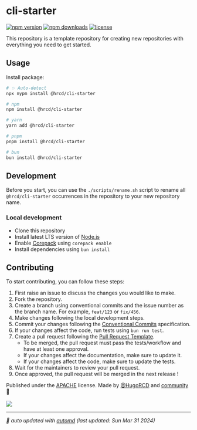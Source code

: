 # cli-starter

<!-- automd:badges color=black license provider=shields -->

[![npm version](https://img.shields.io/npm/v/@hrcd/cli-starter?color=black)](https://npmjs.com/package/cli-starter)
[![npm downloads](https://img.shields.io/npm/dm/@hrcd/cli-starter?color=black)](https://npmjs.com/package/cli-starter)
[![license](https://img.shields.io/github/license/HugoRCD/@hrcd/cli-starter?color=black)](https://github.com/HugoRCD/@hrcd/cli-starter/blob/main/LICENSE)

<!-- /automd -->

This repository is a template repository for creating new repositories with everything you need to get started.

## Usage

Install package:

<!-- automd:pm-install -->

```sh
# ✨ Auto-detect
npx nypm install @hrcd/cli-starter

# npm
npm install @hrcd/cli-starter

# yarn
yarn add @hrcd/cli-starter

# pnpm
pnpm install @hrcd/cli-starter

# bun
bun install @hrcd/cli-starter
```

<!-- /automd -->

## Development

Before you start, you can use the `./scripts/rename.sh` script to rename all `@hrcd/cli-starter` occurrences in the repository to your new repository name.

<!-- automd:fetch url="gh:hugorcd/markdown/main/src/local_development.md" -->

### Local development

- Clone this repository
- Install latest LTS version of [Node.js](https://nodejs.org/en/)
- Enable [Corepack](https://github.com/nodejs/corepack) using `corepack enable`
- Install dependencies using `bun install`

<!-- /automd -->

<!-- automd:fetch url="gh:hugorcd/markdown/main/src/contributions.md" -->

## Contributing
To start contributing, you can follow these steps:

1. First raise an issue to discuss the changes you would like to make.
2. Fork the repository.
3. Create a branch using conventional commits and the issue number as the branch name. For example, `feat/123` or `fix/456`.
4. Make changes following the local development steps.
5. Commit your changes following the [Conventional Commits](https://www.conventionalcommits.org/en/v1.0.0/) specification.
6. If your changes affect the code, run tests using `bun run test`.
7. Create a pull request following the [Pull Request Template](https://github.com/HugoRCD/markdown/blob/main/src/pull_request_template.md).
   - To be merged, the pull request must pass the tests/workflow and have at least one approval.
   - If your changes affect the documentation, make sure to update it.
   - If your changes affect the code, make sure to update the tests.
8. Wait for the maintainers to review your pull request.
9. Once approved, the pull request will be merged in the next release !

<!-- /automd -->

<!-- automd:contributors license=Apache author=HugoRCD-->

Published under the [APACHE](https://github.com/HugoRCD/@hrcd/cli-starter/blob/main/LICENSE) license.
Made by [@HugoRCD](https://github.com/HugoRCD) and [community](https://github.com/HugoRCD/@hrcd/cli-starter/graphs/contributors) 💛
<br><br>
<a href="https://github.com/HugoRCD/@hrcd/cli-starter/graphs/contributors">
<img src="https://contrib.rocks/image?repo=HugoRCD/@hrcd/cli-starter" />
</a>

<!-- /automd -->

<!-- automd:with-automd lastUpdate -->

---

_🤖 auto updated with [automd](https://automd.unjs.io) (last updated: Sun Mar 31 2024)_

<!-- /automd -->

